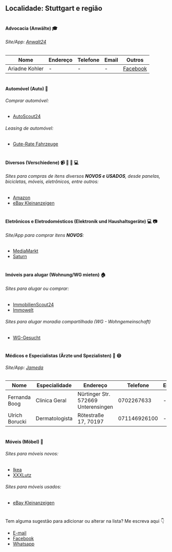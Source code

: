 ## Localidade: **Stuttgart e região**

#
#### Advocacia (Anwälte) :mortar_board:

###### Site/App: [Anwalt24](https://anwalt24.de)

| Nome | Endereço | Telefone | Email | Outros |
| ------------ | ------------- | ------------- | ------------- | ------------- |
| Ariadne Kohler | - | - | - | [Facebook](https://www.facebook.com/ariadne.monteiro.71)
#

#### Automóvel (Auto) :car:

###### Comprar automóvel:

- [AutoScout24](https://autoscout24.de)

###### Leasing de automóvel: 

- [Gute-Rate Fahrzeuge](https://www.gute-rate.de/Fahrzeuge)
#

#### Diversos (Verschiedene) :video_camera: :shower: :bicyclist: :computer:

###### Sites para compras de itens diversos **NOVOS e USADOS**, desde panelas, bicicletas, móveis, eletrônicos, entre outros:

- [Amazon](https://www.amazon.de/)
- [eBay Kleinanzeigen](https://www.ebay-kleinanzeigen.de/)
#

#### Eletrônicos e Eletrodomésticos (Elektronik und Haushaltsgeräte) :computer: :camera:

###### Site/App para comprar itens **NOVOS**:

- [MediaMarkt](https://www.mediamarkt.de/)
- [Saturn](https://www.saturn.de/)
#
#### Imóveis para alugar (Wohnung/WG mieten) :house:

###### Sites para alugar ou comprar:

- [ImmobilienScout24](https://immobilienscout24.de)
- [Immowelt](https://immowelt.de)

###### Sites para alugar moradia compartilhada (WG - Wohngemeinschaft)

- [WG-Gesucht](https://wg-gesucht.de)
#
#### Médicos e Especialistas (Ärzte und Spezialisten) :hospital: :mask:

###### Site/App: [Jameda](https://www.jameda.de/)

| Nome | Especialidade | Endereço | Telefone | Email | Outros |
| ------------ | ------------ | ------------- | ------------- | ------------- | ------------- |
| Fernanda Boog | Clinica Geral | Nürtinger Str. 572669 Unterensingen | 0702267633 | - | -
|  Ulrich Borucki  | Dermatologista | Rötestraße 17, 70197 | 071146926100 | - | -
#
#### Móveis (Möbel) :bathtub:

###### Sites para móveis novos:

- [Ikea](http://ikea.de)
- [XXXLutz](https://xxxlutz.de)

###### Sites para móveis usados:

- [eBay Kleinanzeigen](https://www.ebay-kleinanzeigen.de/)

#
Tem alguma sugestão para adicionar ou alterar na lista? Me escreva aqui :point_down:
- [E-mail](mailto:gabrieldiasbnu@hotmail.com)
- [Facebook](https://www.facebook.com/gabrieldiasbnu)
- [Whatsapp](https://api.whatsapp.com/send?phone=4917687833474)
